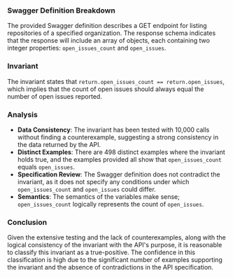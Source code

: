 ### Swagger Definition Breakdown
The provided Swagger definition describes a GET endpoint for listing repositories of a specified organization. The response schema indicates that the response will include an array of objects, each containing two integer properties: `open_issues_count` and `open_issues`. 

### Invariant
The invariant states that `return.open_issues_count == return.open_issues`, which implies that the count of open issues should always equal the number of open issues reported. 

### Analysis
- **Data Consistency**: The invariant has been tested with 10,000 calls without finding a counterexample, suggesting a strong consistency in the data returned by the API. 
- **Distinct Examples**: There are 498 distinct examples where the invariant holds true, and the examples provided all show that `open_issues_count` equals `open_issues`. 
- **Specification Review**: The Swagger definition does not contradict the invariant, as it does not specify any conditions under which `open_issues_count` and `open_issues` could differ. 
- **Semantics**: The semantics of the variables make sense; `open_issues_count` logically represents the count of `open_issues`. 

### Conclusion
Given the extensive testing and the lack of counterexamples, along with the logical consistency of the invariant with the API's purpose, it is reasonable to classify this invariant as a true-positive. The confidence in this classification is high due to the significant number of examples supporting the invariant and the absence of contradictions in the API specification.
